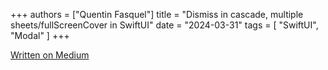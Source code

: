 +++
authors = ["Quentin Fasquel"]
title = "Dismiss in cascade, multiple sheets/fullScreenCover in SwiftUI"
date = "2024-03-31"
tags = [ "SwiftUI", "Modal" ]
+++

[Written on Medium](https://medium.com/@quentinfasquel/swiftui-dismiss-in-cascade-working-with-multiple-sheet-fullscreencover-970cf6a67912)
